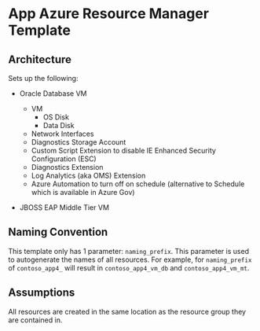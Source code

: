 # App Azure Resource Manager Template

## Architecture
Sets up the following:
* Oracle Database VM
  * VM
    * OS Disk
    * Data Disk
  * Network Interfaces
  * Diagnostics Storage Account
  * Custom Script Extension to disable IE Enhanced Security Configuration (ESC)
  * Diagnostics Extension
  * Log Analytics (aka OMS) Extension
  * Azure Automation to turn off on schedule (alternative to Schedule which is available in Azure Gov)

* JBOSS EAP Middle Tier VM
  
## Naming Convention
This template only has 1 parameter: `naming_prefix`. This parameter is used to autogenerate the names of all resources. For example, for `naming_prefix` of `contoso_app4_` will result in `contoso_app4_vm_db` and `contoso_app4_vm_mt`.

## Assumptions
All resources are created in the same location as the resource group they are contained in.
